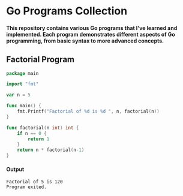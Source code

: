 
# Go Programs Collection

#### This repository contains various Go programs that I've learned and implemented. Each program demonstrates different aspects of Go programming, from basic syntax to more advanced concepts.

## Factorial Program
```go
package main

import "fmt"

var n = 5

func main() {
	fmt.Printf("Factorial of %d is %d ", n, factorial(n))
}

func factorial(n int) int {
	if n == 0 {
		return 1
	}
	return n * factorial(n-1)
}

```
#### Output
```
Factorial of 5 is 120 
Program exited.
```